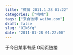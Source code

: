 ```yaml
---
title: "微博 2011.1.28 01:22"
categories: ["嘀咕"]
tags: ["来自微博 weibo.com"]
draft: false
slug: "OIk6Yq"
date: "2011-01-28 01:22:00"
---
```


<p>于今日某事有感 O网页链接 ​​​​</p>
